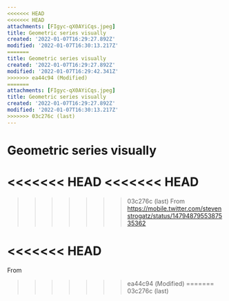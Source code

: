 ```yaml
---
<<<<<<< HEAD
<<<<<<< HEAD
attachments: [FIgyc-qX0AYiCqs.jpeg]
title: Geometric series visually
created: '2022-01-07T16:29:27.892Z'
modified: '2022-01-07T16:30:13.217Z'
=======
title: Geometric series visually
created: '2022-01-07T16:29:27.892Z'
modified: '2022-01-07T16:29:42.341Z'
>>>>>>> ea44c94 (Μodified)
=======
attachments: [FIgyc-qX0AYiCqs.jpeg]
title: Geometric series visually
created: '2022-01-07T16:29:27.892Z'
modified: '2022-01-07T16:30:13.217Z'
>>>>>>> 03c276c (last)
---
```


# Geometric series visually

<<<<<<< HEAD
<<<<<<< HEAD
=======
>>>>>>> 03c276c (last)
From https://mobile.twitter.com/stevenstrogatz/status/1479487955387535362



<<<<<<< HEAD
=======
From
>>>>>>> ea44c94 (Μodified)
=======
>>>>>>> 03c276c (last)
